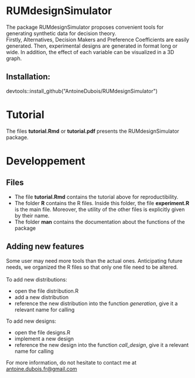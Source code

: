 # RUMdesignSimulator
The package RUMdesignSimulator proposes convenient tools for generating synthetic data for decision theory.<br/>
Firstly, Alternatives, Decision Makers and Preference Coefficients are easily generated. Then, experimental designs are generated in format long or wide. In addition, the effect of each variable can be visualized in a 3D graph.


## Installation:
devtools::install_github("AntoineDubois/RUMdesignSimulator")


# Tutorial
The files **tutorial.Rmd** or **tutorial.pdf** presents the RUMdesignSimulator package.

 
# Developpement

## Files
* The file **tutorial.Rmd** contains the tutorial above for reproductibility.
* The folder **R** contains the R files. Inside this folder, the file **experiment.R** is the main file. Moreover, the utility of the other files is explicitly given by their name.
* The folder **man** contains the documentation about the functions of the package

## Adding new features
Some user may need more tools than the actual ones. Anticipating future needs, we 
organized the R files so that only one file need to be altered.<br/>  
To add new distributions: 
* open the file distribution.R
* add a new distribution
* reference the new distribution into the function *generation*, give it a relevant name for calling

To add new designs:
* open the file designs.R
* implement a new design
* reference the new design into the function *call_design*, give it a relevant name for calling

For more information, do not hesitate to contact me at <antoine.dubois.fr@gmail.com>
